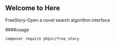 ## Welcome to Here

FreeStory-Open a novel search algorithm interface 

####usage
```
composer require phpzc/free_story
```
